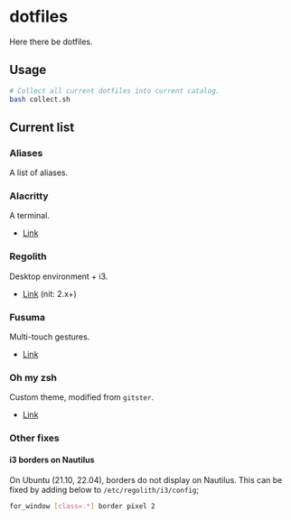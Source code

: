 # dotfiles

Here there be dotfiles.

## Usage

```sh
# Collect all current dotfiles into current catalog.
bash collect.sh
```

## Current list

### Aliases

A list of aliases.

### Alacritty

A terminal.

- [Link](https://github.com/alacritty/alacritty)

### Regolith

Desktop environment + i3.

- [Link](https://regolith-desktop.com/) (nit: 2.x+)

### Fusuma

Multi-touch gestures.

- [Link](https://github.com/iberianpig/fusuma)

### Oh my zsh

Custom theme, modified from `gitster`.

- [Link](https://ohmyz.sh/)

### Other fixes

#### i3 borders on Nautilus

On Ubuntu (21.10, 22.04), borders do not display on Nautilus. This can be fixed by adding below to `/etc/regolith/i3/config`;

```sh
for_window [class=.*] border pixel 2
```
